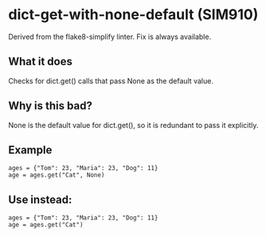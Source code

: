 # dict-get-with-none-default (SIM910)
Derived from the flake8-simplify linter.
Fix is always available.
## What it does
Checks for dict.get() calls that pass None as the default value.
## Why is this bad?
None is the default value for dict.get(), so it is redundant to pass it
explicitly.
## Example
```
ages = {"Tom": 23, "Maria": 23, "Dog": 11}
age = ages.get("Cat", None)
```
## Use instead:
```
ages = {"Tom": 23, "Maria": 23, "Dog": 11}
age = ages.get("Cat")
```
